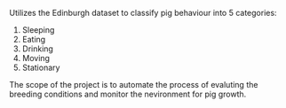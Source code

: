 Utilizes the Edinburgh dataset to classify pig behaviour into 5 categories:
1. Sleeping
2. Eating
3. Drinking
4. Moving
5. Stationary

The scope of the project is to automate the process of evaluting the breeding conditions and monitor the nevironment for pig growth.
